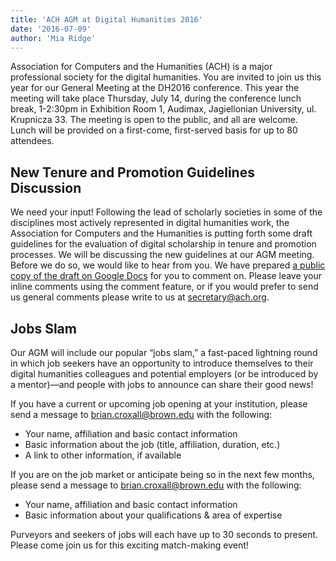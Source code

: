 ```yaml
---
title: 'ACH AGM at Digital Humanities 2016'
date: '2016-07-09'
author: 'Mia Ridge'
---
```

Association for Computers and the Humanities (ACH) is a major professional society for the digital humanities. You are invited to join us this year for our General Meeting at the DH2016 conference. This year the meeting will take place Thursday, July 14, during the conference lunch break, 1-2:30pm in Exhibition Room 1, Audimax, Jagiellonian University, ul. Krupnicza 33. The meeting is open to the public, and all are welcome. Lunch will be provided on a first-come, first-served basis for up to 80 attendees.

## New Tenure and Promotion Guidelines Discussion

We need your input! Following the lead of scholarly societies in some of the disciplines most actively represented in digital humanities work, the Association for Computers and the Humanities is putting forth some draft guidelines for the evaluation of digital scholarship in tenure and promotion processes. We will be discussing the new guidelines at our AGM meeting. Before we do so, we would like to hear from you. We have prepared [a public copy of the draft on Google Docs](https://docs.google.com/document/d/1DkFXRxmeCdX7KFu7vPkCHwRnpZla8wc8zUHJyIK0sro/edit?usp=sharing) for you to comment on. Please leave your inline comments using the comment feature, or if you would prefer to send us general comments please write to us at [secretary@ach.org](mailto:secretary@ach.org).

## Jobs Slam

Our AGM will include our popular “jobs slam,” a fast-paced lightning round in which job seekers have an opportunity to introduce themselves to their digital humanities colleagues and potential employers (or be introduced by a mentor)—and people with jobs to announce can share their good news!

If you have a current or upcoming job opening at your institution, please send a message to [brian.croxall@brown.edu](mailto:brian.croxall@brown.edu) with the following:

- Your name, affiliation and basic contact information
- Basic information about the job (title, affiliation, duration, etc.)
- A link to other information, if available

If you are on the job market or anticipate being so in the next few months, please send a message to [brian.croxall@brown.edu](mailto:brian.croxall@brown.edu) with the following:

- Your name, affiliation and basic contact information
- Basic information about your qualifications &amp; area of expertise

Purveyors and seekers of jobs will each have up to 30 seconds to present. Please come join us for this exciting match-making event!